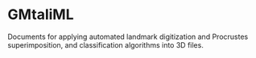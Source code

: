 # GMtaliML
Documents for applying automated landmark digitization and Procrustes superimposition, and classification algorithms into 3D files.
